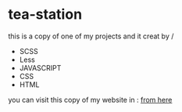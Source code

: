 # tea-station
this is a copy of  one of my projects and it creat by /

- SCSS
- Less
- JAVASCRIPT
- CSS
- HTML

you can visit this copy of my website in :  <a href="https://tea-station.vercel.app/" target="_blank">from here</a>
